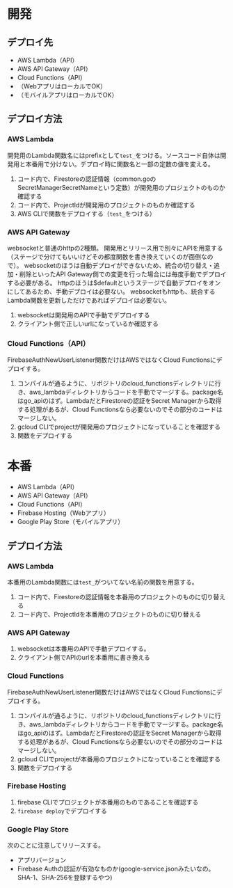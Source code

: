 # 開発
## デプロイ先
- AWS Lambda（API）
- AWS API Gateway（API）
- Cloud Functions（API）
- （WebアプリはローカルでOK）
- （モバイルアプリはローカルでOK）

## デプロイ方法
### AWS Lambda
開発用のLambda関数名にはprefixとして`test_`をつける。ソースコード自体は開発用と本番用で分けない。デプロイ時に関数名と一部の定数の値を変える。
1. コード内で、Firestoreの認証情報（common.goのSecretManagerSecretNameという定数）が開発用のプロジェクトのものか確認する
1. コード内で、ProjectIdが開発用のプロジェクトのものか確認する
1. AWS CLIで関数をデプロイする（`test_`をつける）


### AWS API Gateway
websocketと普通のhttpの2種類。
開発用とリリース用で別々にAPIを用意する（ステージで分けてもいいけどその都度関数を書き換えていくのが面倒なので）。
websocketのほうは自動デプロイができないため、統合の切り替え・追加・削除といったAPI Gateway側での変更を行った場合には毎度手動でデプロイする必要がある。
httpのほうは$defaultというステージで自動デプロイをオンにしてあるため、手動デプロイは必要ない。
websocketもhttpも、統合するLambda関数を更新しただけであればデプロイは必要ない。
1. websocketは開発用のAPIで手動でデプロイする
1. クライアント側で正しいurlになっているか確認する


### Cloud Functions（API）
FirebaseAuthNewUserListener関数だけはAWSではなくCloud Functionsにデプロイする。
1. コンパイルが通るように、リポジトリのcloud_functionsディレクトリに行き、aws_lambdaディレクトリからコードを手動でマージする。package名はgo_apiのはず。LambdaだとFirestoreの認証をSecret Managerから取得する処理があるが、Cloud Functionsなら必要ないのでその部分のコードはマージしない。
1. gcloud CLIでprojectが開発用のプロジェクトになっていることを確認する
1. 関数をデプロイする




# 本番
- AWS Lambda（API）
- AWS API Gateway（API）
- Cloud Functions（API）
- Firebase Hosting（Webアプリ）
- Google Play Store（モバイルアプリ）

## デプロイ方法
### AWS Lambda
本番用のLambda関数には`test_`がついてない名前の関数を用意する。
1. コード内で、Firestoreの認証情報を本番用のプロジェクトのものに切り替える
1. コード内で、ProjectIdを本番用のプロジェクトのものに切り替える

### AWS API Gateway
1. websocketは本番用のAPIで手動デプロイする。
1. クライアント側でAPIのurlを本番用に書き換える


### Cloud Functions
FirebaseAuthNewUserListener関数だけはAWSではなくCloud Functionsにデプロイする。
1. コンパイルが通るように、リポジトリのcloud_functionsディレクトリに行き、aws_lambdaディレクトリからコードを手動でマージする。package名はgo_apiのはず。LambdaだとFirestoreの認証をSecret Managerから取得する処理があるが、Cloud Functionsなら必要ないのでその部分のコードはマージしない。
1. gcloud CLIでprojectが本番用のプロジェクトになっていることを確認する
1. 関数をデプロイする

### Firebase Hosting
1. firebase CLIでプロジェクトが本番用のものであることを確認する
1. `firebase deploy`でデプロイする


### Google Play Store
次のことに注意してリリースする。
- アプリバージョン
- Firebase Authの認証が有効なものか(google-service.jsonみたいなの。SHA-1、SHA-256を登録するやつ)

